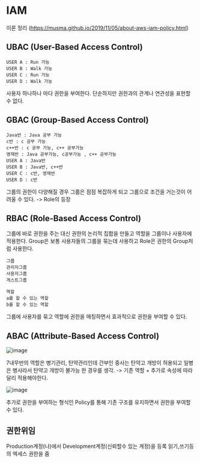 # IAM
이론 정리 (https://musma.github.io/2019/11/05/about-aws-iam-policy.html)
## UBAC (User-Based Access Control)
```
USER A : Run 가능
USER B : Walk 가능
USER C : Run 가능
USER D : Walk 가능
```
사용자 하나하나 마다 권한을 부여한다. 단순하지만 권한과의 관계나 연관성을 표현할 수 없다.
## GBAC (Group-Based Access Control)
```
Java반 : Java 공부 가능
c반 : c 공부 가능
c++반 : c 공부 가능, c++ 공부가능
영재반 : Java 공부가능, c공부가능 , c++ 공부가능
USER A : Java반
USER B : Java반, c++반
USER C : c반, 영재반
USER D : c반
```
그룹의 권한이 다양해질 경우 그룹은 점점 복잡하게 되고 그룹으로 조건을 거는것이 어려울 수 있다.
-> Role의 등장

## RBAC (Role-Based Access Control)
그룹에 바로 권한을 주는 대신 권한의 논리적 집합을 만들고 역할을 그룹이나 사용자에 적용한다.
Group은 보통 사용자들의 그룹을 묶는데 사용하고 Role은 권한의 Group처럼 사용한다.
```
그룹
관리자그룹
사용자그룹
게스트그룹

역할
a를 할 수 있는 역할
b를 할 수 있는 역할
```
그룹에 사용자를 묶고 역할에 권한을 매칭하면서 효과적으로 권한을 부여할 수 있다.  

## ABAC (Attribute-Based Access Control)
![image](https://user-images.githubusercontent.com/37682970/110927858-81f42d00-8369-11eb-8134-abe98bebb82f.png)

7내무반의 역할은 병기관리, 탄약관리인데 간부인 중사는 탄약고 개방이 허용되고 일병은 병사라서 탄약고 개방이 불가능 한 경우를 생각.
-> 기존 역할 + 추가로 속성에 따라 달리 적용해야한다.

![image](https://user-images.githubusercontent.com/37682970/110928443-39893f00-836a-11eb-8ef2-db4db3280cfd.png)

추가로 권한을 부여하는 형식인 Policy를 통해 기존 구조를 유지하면서 권한을 부여할 수 있다.
## 권한위임

Production계정(나)에서 Development계정(신뢰할수 있는 계정)을 등록 읽기,쓰기등의 엑세스 권한을 줌
